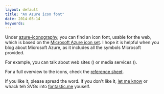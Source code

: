 ```yaml
---
layout: default
title: "An Azure icon font"
date: 2014-05-14
keywords: 
---
```


Under [azure-iconography](https://github.com/chgeuer/azure-iconography), you can find an icon font, usable for the web, which is based on the [Microsoft Azure icon set](http://www.microsoft.com/en-us/download/details.aspx?id=41937). I hope it is helpful when you blog about Microsoft Azure, as it includes all the symbols Microsoft provided. 

For example, you can talk about web sites (<i class="icon wa-web-sites"></i>) or media services (<i class="icon wa-media-services"></i>).

For a full overview to the icons, check the [reference sheet](/pages/azure-iconography-reference.html). 

If you like it, please spread the word. If you don't like it, [let me know](https://twitter.com/chgeuer/statuses/466479275764629504) or whack teh SVGs into [fontastic.me](http://fontastic.me/) youself. 
